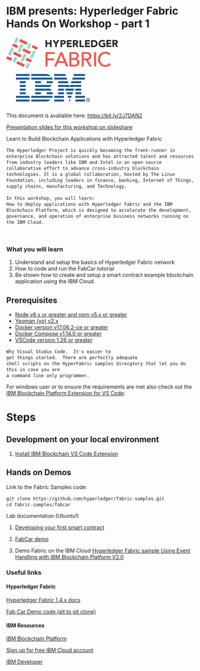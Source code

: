 # IBM presents: Hyperledger Fabric Hands On Workshop - part 1

![Hyperledger Fabric](images/hyperledger_fabric_logo_color.png) 
![IBM](images/IBM-logo-all-colors.gif)


This document is available here: https://bit.ly/2J7DAN2

[Presentation slides for this workshop on slideshare](https://www.slideshare.net/GrantSteinfeld/ibm-presents-hyperledger-fabric-hands-on-workshop-part-1)


Learn to Build Blockchain Applications with Hyperledger Fabric


```
The Hyperledger Project is quickly becoming the front-runner in enterprise Blockchain solutions and has attracted talent and resources from industry leaders like IBM and Intel in an open source collaborative effort to advance cross-industry blockchain technologies. It is a global collaboration, hosted by The Linux Foundation, including leaders in finance, banking, Internet of Things, supply chains, manufacturing, and Technology.

In this workshop, you will learn:
How to deploy applications with Hyperledger Fabric and the IBM Blockchain Platform, which is designed to accelerate the development, governance, and operation of enterprise business networks running on the IBM Cloud.



```
### What you will learn
1. Understand and setup the basics of Hyperledger Fabric network
1. How to code and run the FabCar tutorial
1. Be shown how to create and setup a smart contract example blockchain application using the IBM Cloud.

## Prerequisites
- [Node v8.x or greater and npm v5.x or greater](https://nodejs.org/en/download/)
- [Yeoman (yo) v2.x](http://yeoman.io/)
- [Docker version v17.06.2-ce or greater](https://www.docker.com/get-docker)
- [Docker Compose v1.14.0 or greater](https://docs.docker.com/compose/install/)
- [VSCode version 1.26 or greater](https://code.visualstudio.com)

```
Why Visual Studio Code.  It's easier to 
get things started.  There are perfectly adequate
shell scripts on the HyperFabric samples direcgtory that let you do this in case you are
a command line only programmer.
```
For windows user or to ensure the requirements are met also check out the [IBM Blockchain Platform Extension for VS Code](https://github.com/IBM-Blockchain/blockchain-vscode-extension/blob/master/README.md#requirements):

# Steps
## Development on your local environment
1. [Install IBM Blockchain VS Code Extension](#step-1-Install-IBM-Blockchain-VS-Code-Extension)


## Hands on Demos

Link to the Fabric Samples code:
```
git clone https://github.com/hyperledger/fabric-samples.git
cd fabric-samples/fabcar
```
Lab documentation (Ubuntu!)
1) [Developing your first smart contract](https://github.com/ibm-blockchain-workshop/ibm-blockchain-workshop.github.io/blob/master/docs/Lab2-IBPVSCodeDevelopingyourFirstContract.pdf)



2) [FabCar demo](https://github.com/ibm-blockchain-workshop/ibm-blockchain-workshop.github.io/blob/master/docs/Lab3-IBPVSCodeExtensionUsinganExistingContract.pdf)


3) Demo Fabric on the IBM Cloud
[Hyperledger Fabric sample Using Event Handling with IBM Blockchain Platform V2.0](https://github.com/IBM/auction-events/)



### Useful links
#### Hyperledger Fabric

[Hyperledger Fabric 1.4.x docs](https://hyperledger-fabric.readthedocs.io/)

[Fab Car Demo code (alt to git clone)](
https://github.com/hyperledger/fabric-samples/tree/release-1.4/fabcar)

#### IBM Resources

[IBM Blockchain Platform](https://www.ibm.com/blockchain/platform)


[Sign up for free IBM Cloud account ]( https://ibm.biz/Bd2ugr)

[IBM Developer](https://developer.ibm.com/)





